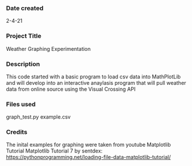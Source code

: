 ### Date created
2-4-21

### Project Title
Weather Graphing Experimentation

### Description
This code started with a basic program to load csv data into MathPlotLib and will develop into an interactive anaylasis program that will pull weather data from online source using the Visual Crossing API

### Files used
graph_test.py
example.csv

### Credits
The inital examples for graphing were taken from youtube Matplotlib Tutorial Matplotlib Tutorial 7 by sentdex: https://pythonprogramming.net/loading-file-data-matplotlib-tutorial/